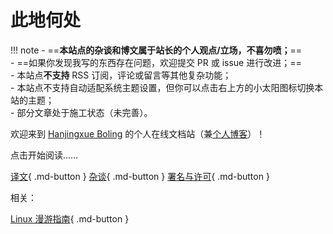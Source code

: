 # 此地何处

!!! note
    - ==**本站点的杂谈和博文属于站长的个人观点/立场，不喜勿喷；**==   
    - ==如果你发现我写的东西存在问题，欢迎提交 PR 或 issue 进行改进；==  
    - 本站点**不支持** RSS 订阅，评论或留言等其他复杂功能；  
    - 本站点不支持自动适配系统主题设置，但你可以点击右上方的小太阳图标切换本站的主题；  
    - 部分文章处于施工状态（未完善）。 

欢迎来到 [Hanjingxue Boling](./about/about-me.md) 的个人在线文档站（兼[个人博客](./blog/about.md)）！

点击开始阅读……

[译文](./translation/about.md){ .md-button }
[杂谈](./essay/about.md){ .md-button }
[署名与许可](./about/license.md){ .md-button }

相关：

[Linux 漫游指南](https://linuxhitchhiker.github.io/THGLG/){ .md-button }